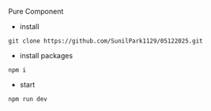 Pure Component

- install<br/>
```
git clone https://github.com/SunilPark1129/05122025.git
```

- install packages<br/>
```
npm i
```

- start<br/>
```
npm run dev
```
